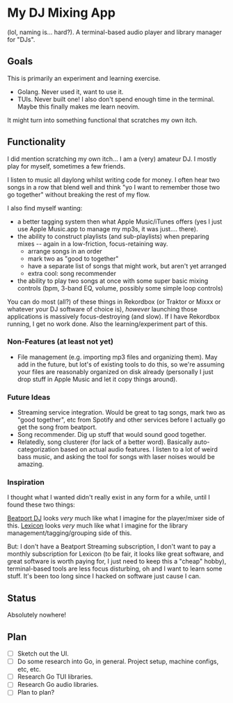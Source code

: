 # My DJ Mixing App
(lol, naming is... hard?). A terminal-based audio player and library manager for "DJs".

## Goals

This is primarily an experiment and learning exercise.
- Golang. Never used it, want to use it.
- TUIs. Never built one! I also don't spend enough time in the terminal. Maybe this finally makes me learn neovim.

It might turn into something functional that scratches my own itch.

## Functionality

I did mention scratching my own itch... I am a (very) amateur DJ. I mostly play for myself, sometimes a few friends.

I listen to music all daylong whilst writing code for money. I often hear two songs in a row that blend well and think "yo I want to remember those two go together" without breaking the rest of my flow.

I also find myself wanting:
- a better tagging system then what Apple Music/iTunes offers (yes I just use Apple Music.app to manage my mp3s, it was just.... there).
- the ability to construct playlists (and sub-playlists) when preparing mixes -- again in a low-friction, focus-retaining way.
    - arrange songs in an order
    - mark two as "good to together"
    - have a separate list of songs that might work, but aren't yet arranged
    - extra cool: song recommender
- the ability to play two songs at once with some super basic mixing controls (bpm, 3-band EQ, volume, possibly some simple loop controls)

You can do most (all?) of these things in Rekordbox (or Traktor or Mixxx or whatever your DJ software of choice is), _however_ launching those applications is massively focus-destroying (and slow). If I have Rekordbox running, I get no work done. Also the learning/experiment part of this.

### Non-Features (at least not yet)

- File management (e.g. importing mp3 files and organizing them). May add in the future, but lot's of existing tools to do this, so we're assuming your files are reasonably organized on disk already (personally I just drop stuff in Apple Music and let it copy things around).

### Future Ideas

- Streaming service integration. Would be great to tag songs, mark two as "good together", etc from Spotify and other services before I actually go get the song from beatport.
- Song recommender. Dig up stuff that would sound good together.
- Relatedly, song clusterer (for lack of a better word). Basically auto-categorization based on actual audio features. I listen to a lot of weird bass music, and asking the tool for songs with laser noises would be amazing.

### Inspiration

I thought what I wanted didn't really exist in any form for a while, until I found these two things:

[Beatport DJ](https://dj.beatport.com/) looks _very_ much like what I imagine for the player/mixer side of this.
[Lexicon](https://www.lexicondj.com/) looks _very_ much like what I imagine for the library management/tagging/grouping side of this.

But: I don't have a Beatport Streaming subscription, I don't want to pay a monthly subscription for Lexicon (to be fair, it looks like great software, and great software is worth paying for, I just need to keep this a "cheap" hobby), terminal-based tools are less focus disturbing, oh and I want to learn some stuff. It's been too long since I hacked on software just cause I can.

## Status

Absolutely nowhere!

## Plan

- [ ] Sketch out the UI.
- [ ] Do some research into Go, in general. Project setup, machine configs, etc, etc.
- [ ] Research Go TUI libraries.
- [ ] Research Go audio libraries.
- [ ] Plan to plan?
